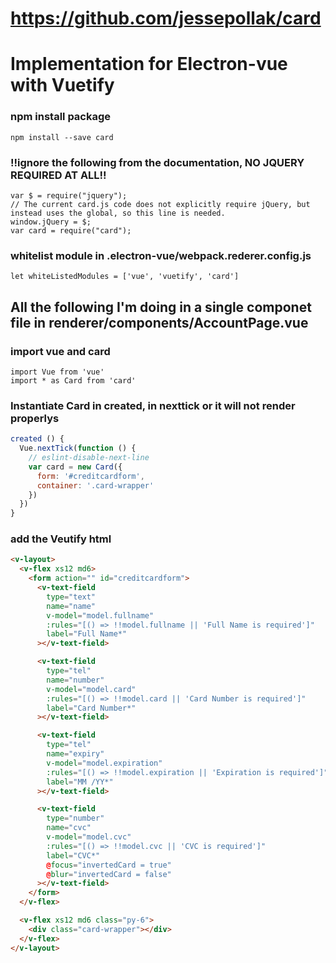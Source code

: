 # https://github.com/jessepollak/card
# Implementation for Electron-vue with Vuetify

### npm install package
```
npm install --save card
```

### !!ignore the following from the documentation, NO JQUERY REQUIRED AT ALL!!
```
var $ = require("jquery");
// The current card.js code does not explicitly require jQuery, but instead uses the global, so this line is needed.
window.jQuery = $;
var card = require("card");
```

### whitelist module in .electron-vue/webpack.rederer.config.js
```
let whiteListedModules = ['vue', 'vuetify', 'card']
```

## All the following I'm doing in a single componet file in renderer/components/AccountPage.vue

### import vue and card
```
import Vue from 'vue'
import * as Card from 'card'
```
### Instantiate Card in created, in nexttick or it will not render properlys
```javascript
created () {
  Vue.nextTick(function () {
    // eslint-disable-next-line
    var card = new Card({
      form: '#creditcardform',
      container: '.card-wrapper'
    })
  })
}
```
### add the Veutify html
```html
<v-layout>
  <v-flex xs12 md6>
    <form action="" id="creditcardform">
      <v-text-field
        type="text"
        name="name"
        v-model="model.fullname"
        :rules="[() => !!model.fullname || 'Full Name is required']"
        label="Full Name*"
      ></v-text-field>

      <v-text-field
        type="tel"
        name="number"
        v-model="model.card"
        :rules="[() => !!model.card || 'Card Number is required']"
        label="Card Number*"
      ></v-text-field>

      <v-text-field
        type="tel"
        name="expiry"
        v-model="model.expiration"
        :rules="[() => !!model.expiration || 'Expiration is required']"
        label="MM /YY*"
      ></v-text-field>

      <v-text-field
        type="number"
        name="cvc"
        v-model="model.cvc"
        :rules="[() => !!model.cvc || 'CVC is required']"
        label="CVC*"
        @focus="invertedCard = true"
        @blur="invertedCard = false"
      ></v-text-field>
    </form>
  </v-flex>

  <v-flex xs12 md6 class="py-6">
    <div class="card-wrapper"></div>
  </v-flex>
</v-layout>
```
